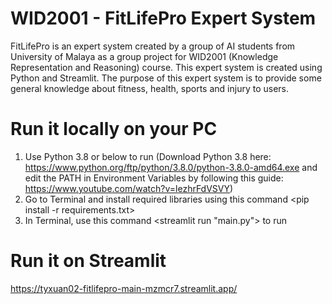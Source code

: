 # WID2001 - FitLifePro Expert System
FitLifePro is an expert system created by a group of AI students from University of Malaya as a group project for WID2001 (Knowledge Representation and Reasoning) course. This expert system is created using Python and Streamlit. The purpose of this expert system is to provide some general knowledge about fitness, health, sports and injury to users. 

# Run it locally on your PC
1. Use Python 3.8 or below to run (Download Python 3.8 here: https://www.python.org/ftp/python/3.8.0/python-3.8.0-amd64.exe and edit the PATH in Environment Variables by following this guide: https://www.youtube.com/watch?v=lezhrFdVSVY)
2. Go to Terminal and install required libraries using this command <pip install -r requirements.txt>
3. In Terminal, use this command <streamlit run "main.py"> to run

# Run it on Streamlit
https://tyxuan02-fitlifepro-main-mzmcr7.streamlit.app/
